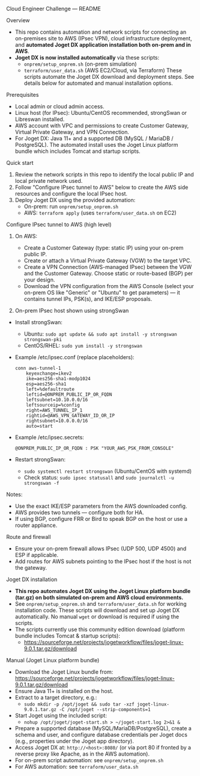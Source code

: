 Cloud Engineer Challenge — README

Overview
- This repo contains automation and network scripts for connecting an on-premises site to AWS (IPsec VPN), cloud infrastructure deployment, and **automated Joget DX application installation both on-prem and in AWS**.
- **Joget DX is now installed automatically** via these scripts:
  - `onprem/setup_onprem.sh` (on-prem simulation)
  - `terraform/user_data.sh` (AWS EC2/Cloud, via Terraform)
  These scripts automate the Joget DX download and deployment steps. See details below for automated and manual installation options.

Prerequisites
- Local admin or cloud admin access.
- Linux host (for IPsec): Ubuntu/CentOS recommended, strongSwan or Libreswan installed.
- AWS account with VPC and permissions to create Customer Gateway, Virtual Private Gateway, and VPN Connection.
- For Joget DX: Java 11+ and a supported DB (MySQL / MariaDB / PostgreSQL). The automated install uses the Joget Linux platform bundle which includes Tomcat and startup scripts.

Quick start
1. Review the network scripts in this repo to identify the local public IP and local private network used.
2. Follow "Configure IPsec tunnel to AWS" below to create the AWS side resources and configure the local IPsec host.
3. Deploy Joget DX using the provided automation:
   - On-prem: run `onprem/setup_onprem.sh`
   - AWS: `terraform apply` (uses `terraform/user_data.sh` on EC2)

Configure IPsec tunnel to AWS (high level)
1. On AWS:
   - Create a Customer Gateway (type: static IP) using your on-prem public IP.
   - Create or attach a Virtual Private Gateway (VGW) to the target VPC.
   - Create a VPN Connection (AWS-managed IPsec) between the VGW and the Customer Gateway. Choose static or route-based (BGP) per your design.
   - Download the VPN configuration from the AWS Console (select your on-prem OS like "Generic" or "Ubuntu" to get parameters) — it contains tunnel IPs, PSK(s), and IKE/ESP proposals.

2. On-prem IPsec host shown using strongSwan
- Install strongSwan:
  - Ubuntu: `sudo apt update && sudo apt install -y strongswan strongswan-pki`
  - CentOS/RHEL: `sudo yum install -y strongswan`

- Example /etc/ipsec.conf (replace placeholders):
  ```
  conn aws-tunnel-1
      keyexchange=ikev2
      ike=aes256-sha1-modp1024
      esp=aes256-sha1
      left=%defaultroute
      leftid=@ONPREM_PUBLIC_IP_OR_FQDN
      leftsubnet=10.10.0.0/16
      leftsourceip=%config
      right=AWS_TUNNEL_IP_1
      rightid=@AWS_VPN_GATEWAY_ID_OR_IP
      rightsubnet=10.0.0.0/16
      auto=start
  ```

- Example /etc/ipsec.secrets:
  ```
  @ONPREM_PUBLIC_IP_OR_FQDN : PSK "YOUR_AWS_PSK_FROM_CONSOLE"
  ```

- Restart strongSwan:
  - `sudo systemctl restart strongswan` (Ubuntu/CentOS with systemd)
  - Check status: `sudo ipsec statusall` and `sudo journalctl -u strongswan -f`

Notes:
- Use the exact IKE/ESP parameters from the AWS downloaded config.
- AWS provides two tunnels — configure both for HA.
- If using BGP, configure FRR or Bird to speak BGP on the host or use a router appliance.

Route and firewall
- Ensure your on-prem firewall allows IPsec (UDP 500, UDP 4500) and ESP if applicable.
- Add routes for AWS subnets pointing to the IPsec host if the host is not the gateway.

Joget DX installation
- **This repo automates Joget DX using the Joget Linux platform bundle (tar.gz) on both simulated on-prem and AWS cloud environments.**
- See `onprem/setup_onprem.sh` and `terraform/user_data.sh` for working installation code. These scripts will download and set up Joget DX automatically. No manual `wget` or download is required if using the scripts.
- The scripts currently use this community edition download (platform bundle includes Tomcat & startup scripts):
  - https://sourceforge.net/projects/jogetworkflow/files/joget-linux-9.0.1.tar.gz/download

Manual (Joget Linux platform bundle)
- Download the Joget Linux bundle from: https://sourceforge.net/projects/jogetworkflow/files/joget-linux-9.0.1.tar.gz/download
- Ensure Java 11+ is installed on the host.
- Extract to a target directory, e.g.:
  - `sudo mkdir -p /opt/joget && sudo tar -xzf joget-linux-9.0.1.tar.gz -C /opt/joget --strip-components=1`
- Start Joget using the included script:
  - `nohup /opt/joget/joget-start.sh > ~/joget-start.log 2>&1 &`
- Prepare a supported database (MySQL/MariaDB/PostgreSQL), create a schema and user, and configure database credentials per Joget docs (e.g., properties under the Joget app directory).
- Access Joget DX at: `http://<host>:8080/` (or via port 80 if fronted by a reverse proxy like Apache, as in the AWS automation).
- For on-prem script automation: see `onprem/setup_onprem.sh`
- For AWS automation: see `terraform/user_data.sh`
